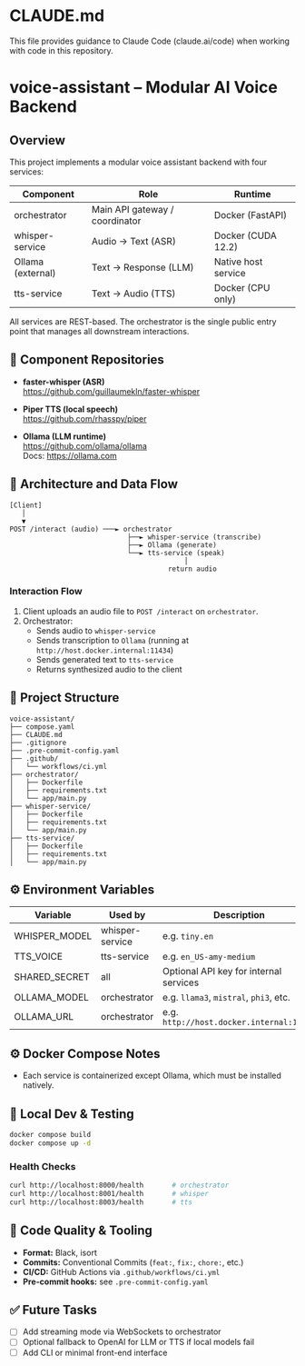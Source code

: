 # CLAUDE.md

This file provides guidance to Claude Code (claude.ai/code) when working with code in this repository.

# voice-assistant – Modular AI Voice Backend

## Overview

This project implements a modular voice assistant backend with four services:

| Component         | Role                            | Runtime                      |
|------------------|----------------------------------|------------------------------|
| orchestrator      | Main API gateway / coordinator   | Docker (FastAPI)             |
| whisper-service   | Audio → Text (ASR)               | Docker (CUDA 12.2)           |
| Ollama (external) | Text → Response (LLM)            | Native host service          |
| tts-service       | Text → Audio (TTS)               | Docker (CPU only)            |

All services are REST-based. The orchestrator is the single public entry point that manages all downstream interactions.

## 🔗 Component Repositories

- **faster-whisper (ASR)**  
  https://github.com/guillaumekln/faster-whisper

- **Piper TTS (local speech)**  
  https://github.com/rhasspy/piper

- **Ollama (LLM runtime)**  
  https://github.com/ollama/ollama  
  Docs: https://ollama.com

## 🔁 Architecture and Data Flow

```
[Client]
   │
   ▼
POST /interact (audio) ───► orchestrator
                             ├──► whisper-service (transcribe)
                             ├──► Ollama (generate)
                             └──► tts-service (speak)
                                           │
                                       return audio
```

### Interaction Flow

1. Client uploads an audio file to `POST /interact` on `orchestrator`.
2. Orchestrator:
   - Sends audio to `whisper-service`
   - Sends transcription to `Ollama` (running at `http://host.docker.internal:11434`)
   - Sends generated text to `tts-service`
   - Returns synthesized audio to the client

## 📂 Project Structure

```
voice-assistant/
├── compose.yaml
├── CLAUDE.md
├── .gitignore
├── .pre-commit-config.yaml
├── .github/
│   └── workflows/ci.yml
├── orchestrator/
│   ├── Dockerfile
│   ├── requirements.txt
│   └── app/main.py
├── whisper-service/
│   ├── Dockerfile
│   ├── requirements.txt
│   └── app/main.py
├── tts-service/
│   ├── Dockerfile
│   ├── requirements.txt
│   └── app/main.py
```

## ⚙️ Environment Variables

| Variable         | Used by         | Description                              |
|------------------|------------------|------------------------------------------|
| WHISPER_MODEL     | whisper-service  | e.g. `tiny.en`                            |
| TTS_VOICE         | tts-service      | e.g. `en_US-amy-medium`                   |
| SHARED_SECRET     | all              | Optional API key for internal services   |
| OLLAMA_MODEL      | orchestrator     | e.g. `llama3`, `mistral`, `phi3`, etc.    |
| OLLAMA_URL        | orchestrator     | e.g. `http://host.docker.internal:11434` |

## ⚙️ Docker Compose Notes

- Each service is containerized except Ollama, which must be installed natively.


## 🧪 Local Dev & Testing

```bash
docker compose build
docker compose up -d
```

### Health Checks

```bash
curl http://localhost:8000/health       # orchestrator
curl http://localhost:8001/health       # whisper
curl http://localhost:8003/health       # tts
```


## 🧼 Code Quality & Tooling

- **Format:** Black, isort
- **Commits:** Conventional Commits (`feat:`, `fix:`, `chore:`, etc.)
- **CI/CD:** GitHub Actions via `.github/workflows/ci.yml`
- **Pre-commit hooks:** see `.pre-commit-config.yaml`

## ✅ Future Tasks

- [ ] Add streaming mode via WebSockets to orchestrator
- [ ] Optional fallback to OpenAI for LLM or TTS if local models fail
- [ ] Add CLI or minimal front-end interface